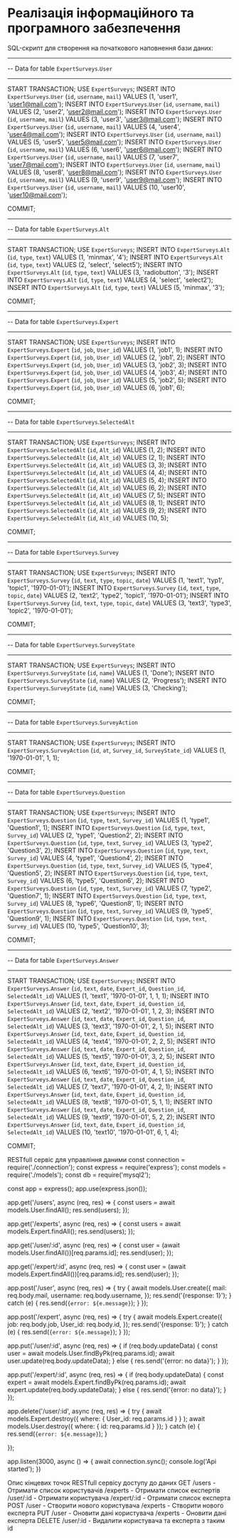 # Реалізація інформаційного та програмного забезпечення

SQL-скрипт для створення на початкового наповнення бази даних:
-- -----------------------------------------------------
-- Data for table `ExpertSurveys`.`User`
-- -----------------------------------------------------
START TRANSACTION;
USE `ExpertSurveys`;
INSERT INTO `ExpertSurveys`.`User` (`id`, `username`, `mail`) VALUES (1, 'user1', 'user1@mail.com');
INSERT INTO `ExpertSurveys`.`User` (`id`, `username`, `mail`) VALUES (2, 'user2', 'user2@mail.com');
INSERT INTO `ExpertSurveys`.`User` (`id`, `username`, `mail`) VALUES (3, 'user3', 'user3@mail.com');
INSERT INTO `ExpertSurveys`.`User` (`id`, `username`, `mail`) VALUES (4, 'user4', 'user4@mail.com');
INSERT INTO `ExpertSurveys`.`User` (`id`, `username`, `mail`) VALUES (5, 'user5', 'user5@mail.com');
INSERT INTO `ExpertSurveys`.`User` (`id`, `username`, `mail`) VALUES (6, 'user6', 'user6@mail.com');
INSERT INTO `ExpertSurveys`.`User` (`id`, `username`, `mail`) VALUES (7, 'user7', 'user7@mail.com');
INSERT INTO `ExpertSurveys`.`User` (`id`, `username`, `mail`) VALUES (8, 'user8', 'user8@mail.com');
INSERT INTO `ExpertSurveys`.`User` (`id`, `username`, `mail`) VALUES (9, 'user9', 'user9@mail.com');
INSERT INTO `ExpertSurveys`.`User` (`id`, `username`, `mail`) VALUES (10, 'user10', 'user10@mail.com');

COMMIT;

-- -----------------------------------------------------
-- Data for table `ExpertSurveys`.`Alt`
-- -----------------------------------------------------
START TRANSACTION;
USE `ExpertSurveys`;
INSERT INTO `ExpertSurveys`.`Alt` (`id`, `type`, `text`) VALUES (1, 'minmax', '4');
INSERT INTO `ExpertSurveys`.`Alt` (`id`, `type`, `text`) VALUES (2, 'select', 'select5');
INSERT INTO `ExpertSurveys`.`Alt` (`id`, `type`, `text`) VALUES (3, 'radiobutton', '3');
INSERT INTO `ExpertSurveys`.`Alt` (`id`, `type`, `text`) VALUES (4, 'select', 'select2');
INSERT INTO `ExpertSurveys`.`Alt` (`id`, `type`, `text`) VALUES (5, 'minmax', '3');

COMMIT;


-- -----------------------------------------------------
-- Data for table `ExpertSurveys`.`Expert`
-- -----------------------------------------------------
START TRANSACTION;
USE `ExpertSurveys`;
INSERT INTO `ExpertSurveys`.`Expert` (`id`, `job`, `User_id`) VALUES (1, 'job1', 1);
INSERT INTO `ExpertSurveys`.`Expert` (`id`, `job`, `User_id`) VALUES (2, 'job1', 2);
INSERT INTO `ExpertSurveys`.`Expert` (`id`, `job`, `User_id`) VALUES (3, 'job2', 3);
INSERT INTO `ExpertSurveys`.`Expert` (`id`, `job`, `User_id`) VALUES (4, 'job3', 4);
INSERT INTO `ExpertSurveys`.`Expert` (`id`, `job`, `User_id`) VALUES (5, 'job2', 5);
INSERT INTO `ExpertSurveys`.`Expert` (`id`, `job`, `User_id`) VALUES (6, 'job1', 6);

COMMIT;


-- -----------------------------------------------------
-- Data for table `ExpertSurveys`.`SelectedAlt`
-- -----------------------------------------------------
START TRANSACTION;
USE `ExpertSurveys`;
INSERT INTO `ExpertSurveys`.`SelectedAlt` (`id`, `Alt_id`) VALUES (1, 2);
INSERT INTO `ExpertSurveys`.`SelectedAlt` (`id`, `Alt_id`) VALUES (2, 1);
INSERT INTO `ExpertSurveys`.`SelectedAlt` (`id`, `Alt_id`) VALUES (3, 3);
INSERT INTO `ExpertSurveys`.`SelectedAlt` (`id`, `Alt_id`) VALUES (4, 4);
INSERT INTO `ExpertSurveys`.`SelectedAlt` (`id`, `Alt_id`) VALUES (5, 4);
INSERT INTO `ExpertSurveys`.`SelectedAlt` (`id`, `Alt_id`) VALUES (6, 2);
INSERT INTO `ExpertSurveys`.`SelectedAlt` (`id`, `Alt_id`) VALUES (7, 5);
INSERT INTO `ExpertSurveys`.`SelectedAlt` (`id`, `Alt_id`) VALUES (8, 1);
INSERT INTO `ExpertSurveys`.`SelectedAlt` (`id`, `Alt_id`) VALUES (9, 2);
INSERT INTO `ExpertSurveys`.`SelectedAlt` (`id`, `Alt_id`) VALUES (10, 5);

COMMIT;


-- -----------------------------------------------------
-- Data for table `ExpertSurveys`.`Survey`
-- -----------------------------------------------------
START TRANSACTION;
USE `ExpertSurveys`;
INSERT INTO `ExpertSurveys`.`Survey` (`id`, `text`, `type`, `topic`, `date`) VALUES (1, 'text1', 'typ1', 'topic1', '1970-01-01');
INSERT INTO `ExpertSurveys`.`Survey` (`id`, `text`, `type`, `topic`, `date`) VALUES (2, 'text2', 'type2', 'topic1', '1970-01-01');
INSERT INTO `ExpertSurveys`.`Survey` (`id`, `text`, `type`, `topic`, `date`) VALUES (3, 'text3', 'type3', 'topic2', '1970-01-01');

COMMIT;



-- -----------------------------------------------------
-- Data for table `ExpertSurveys`.`SurveyState`
-- -----------------------------------------------------
START TRANSACTION;
USE `ExpertSurveys`;
INSERT INTO `ExpertSurveys`.`SurveyState` (`id`, `name`) VALUES (1, 'Done');
INSERT INTO `ExpertSurveys`.`SurveyState` (`id`, `name`) VALUES (2, 'Progress');
INSERT INTO `ExpertSurveys`.`SurveyState` (`id`, `name`) VALUES (3, 'Checking');

COMMIT;

-- -----------------------------------------------------
-- Data for table `ExpertSurveys`.`SurveyAction`
-- -----------------------------------------------------
START TRANSACTION;
USE `ExpertSurveys`;
INSERT INTO `ExpertSurveys`.`SurveyAction` (`id`, `at`, `Survey_id`, `SurveyState_id`) VALUES (1, '1970-01-01', 1, 1);

COMMIT;

-- -----------------------------------------------------
-- Data for table `ExpertSurveys`.`Question`
-- -----------------------------------------------------
START TRANSACTION;
USE `ExpertSurveys`;
INSERT INTO `ExpertSurveys`.`Question` (`id`, `type`, `text`, `Survey_id`) VALUES (1, 'type1', 'Question1', 1);
INSERT INTO `ExpertSurveys`.`Question` (`id`, `type`, `text`, `Survey_id`) VALUES (2, 'type1', 'Question2', 2);
INSERT INTO `ExpertSurveys`.`Question` (`id`, `type`, `text`, `Survey_id`) VALUES (3, 'type2', 'Question3', 2);
INSERT INTO `ExpertSurveys`.`Question` (`id`, `type`, `text`, `Survey_id`) VALUES (4, 'type1', 'Question4', 2);
INSERT INTO `ExpertSurveys`.`Question` (`id`, `type`, `text`, `Survey_id`) VALUES (5, 'type4', 'Question5', 2);
INSERT INTO `ExpertSurveys`.`Question` (`id`, `type`, `text`, `Survey_id`) VALUES (6, 'type5', 'Question6', 2);
INSERT INTO `ExpertSurveys`.`Question` (`id`, `type`, `text`, `Survey_id`) VALUES (7, 'type2', 'Question7', 1);
INSERT INTO `ExpertSurveys`.`Question` (`id`, `type`, `text`, `Survey_id`) VALUES (8, 'type6', 'Question8', 1);
INSERT INTO `ExpertSurveys`.`Question` (`id`, `type`, `text`, `Survey_id`) VALUES (9, 'type5', 'Question9', 1);
INSERT INTO `ExpertSurveys`.`Question` (`id`, `type`, `text`, `Survey_id`) VALUES (10, 'type5', 'Question10', 3);

COMMIT;

-- -----------------------------------------------------
-- Data for table `ExpertSurveys`.`Answer`
-- -----------------------------------------------------
START TRANSACTION;
USE `ExpertSurveys`;
INSERT INTO `ExpertSurveys`.`Answer` (`id`, `text`, `date`, `Expert_id`, `Question_id`, `SelectedAlt_id`) VALUES (1, 'text1', '1970-01-01', 1, 1, 1);
INSERT INTO `ExpertSurveys`.`Answer` (`id`, `text`, `date`, `Expert_id`, `Question_id`, `SelectedAlt_id`) VALUES (2, 'text2', '1970-01-01', 1, 2, 3);
INSERT INTO `ExpertSurveys`.`Answer` (`id`, `text`, `date`, `Expert_id`, `Question_id`, `SelectedAlt_id`) VALUES (3, 'text3', '1970-01-01', 2, 1, 5);
INSERT INTO `ExpertSurveys`.`Answer` (`id`, `text`, `date`, `Expert_id`, `Question_id`, `SelectedAlt_id`) VALUES (4, 'text4', '1970-01-01', 2, 2, 5);
INSERT INTO `ExpertSurveys`.`Answer` (`id`, `text`, `date`, `Expert_id`, `Question_id`, `SelectedAlt_id`) VALUES (5, 'text5', '1970-01-01', 3, 2, 5);
INSERT INTO `ExpertSurveys`.`Answer` (`id`, `text`, `date`, `Expert_id`, `Question_id`, `SelectedAlt_id`) VALUES (6, 'text6', '1970-01-01', 4, 1, 5);
INSERT INTO `ExpertSurveys`.`Answer` (`id`, `text`, `date`, `Expert_id`, `Question_id`, `SelectedAlt_id`) VALUES (7, 'text7', '1970-01-01', 4, 2, 1);
INSERT INTO `ExpertSurveys`.`Answer` (`id`, `text`, `date`, `Expert_id`, `Question_id`, `SelectedAlt_id`) VALUES (8, 'text8', '1970-01-01', 5, 1, 1);
INSERT INTO `ExpertSurveys`.`Answer` (`id`, `text`, `date`, `Expert_id`, `Question_id`, `SelectedAlt_id`) VALUES (9, 'text9', '1970-01-01', 5, 2, 2);
INSERT INTO `ExpertSurveys`.`Answer` (`id`, `text`, `date`, `Expert_id`, `Question_id`, `SelectedAlt_id`) VALUES (10, 'text10', '1970-01-01', 6, 1, 4);

COMMIT;

RESTfull сервіс для управління даними
const connection = require('./connection');
const express = require('express');
const models = require('./models');
const db = require('mysql2');


const app = express();
app.use(express.json());

app.get('/users', async (req, res) => {
    const users = await models.User.findAll();
    res.send(users);
});

app.get('/experts', async (req, res) => {
    const users = await models.Expert.findAll();
    res.send(users);
});

app.get('/user/:id', async (req, res) => {
    const user = (await models.User.findAll())[req.params.id];
    res.send(user);
});

app.get('/expert/:id', async (req, res) => {
    const user = (await models.Expert.findAll())[req.params.id];
    res.send(user);
});

app.post('/user', async (req, res) => {
    try {
        await models.User.create({
            mail: req.body.mail,
            username: req.body.username,
        });
        res.send('{response: 1}');
    } catch (e) {
        res.send(`{error: ${e.message}`);
    }
});

app.post('/expert', async (req, res) => {
    try {
        await models.Expert.create({
            job: req.body.job,
            User_id: req.body.id,
        });
        res.send('{response: 1}');
    } catch (e) {
        res.send(`{error: ${e.message}`);
    }
});

app.put('/user/:id', async (req, res) => {
    if (req.body.updateData) {
        const user = await models.User.findByPk(req.params.id);
        await user.update(req.body.updateData);
    } else {
        res.send('{error: no data}');
    }
});

app.put('/expert/:id', async (req, res) => {
    if (req.body.updateData) {
        const expert = await models.Expert.findByPk(req.params.id);
        await expert.update(req.body.updateData);
    } else {
        res.send('{error: no data}');
    }
});

app.delete('/user/:id', async (req, res) => {
    try {
        await models.Expert.destroy({
                where: {
                    User_id: req.params.id
                }
            }
        );
        await models.User.destroy({
            where: {
                id: req.params.id
            }
        });
    } catch (e) {
        res.send(`{error: ${e.message}`);
    }

});


app.listen(3000, async () => {
    await connection.sync();
    console.log('Api started');
})

Опис кінцевих точок RESTfull сервісу доступу до даних
GET
/users - Отримати список користувачів
/experts - Отримати список експертів
/user/:id - Отримати користувача
/expert/:id - Отримати список експерта
POST
/user - Створити нового користувача
/experts - Створити нового експерта
PUT
/user - Оновити дані користувача
/experts - Оновити дані експерта
DELETE
/user/:id - Видалити користувача та експерта з таким id
